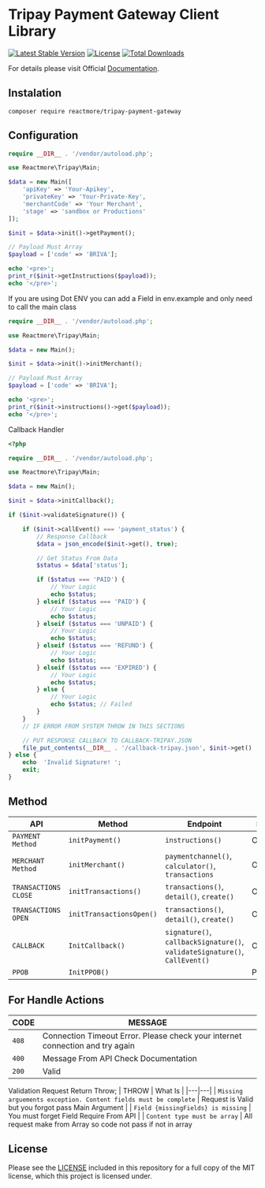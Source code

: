 Tripay Payment Gateway Client Library
===============
[![Latest Stable Version](http://poser.pugx.org/reactmore/tripay-payment-gateway/v)](https://packagist.org/packages/reactmore/tripay-payment-gateway) [![License](http://poser.pugx.org/reactmore/tripay-payment-gateway/license)](https://packagist.org/packages/reactmore/tripay-payment-gateway) [![Total Downloads](http://poser.pugx.org/reactmore/tripay-payment-gateway/downloads)](https://packagist.org/packages/reactmore/tripay-payment-gateway)

For details please visit Official [Documentation](https://payment.tripay.co.id/developer).

## Instalation

```
composer require reactmore/tripay-payment-gateway
```

## Configuration
```php
require __DIR__ . '/vendor/autoload.php';

use Reactmore\Tripay\Main;

$data = new Main([
    'apiKey' => 'Your-Apikey',
    'privateKey' => 'Your-Private-Key',
    'merchantCode' => 'Your Merchant',
    'stage' => 'sandbox or Productions'
]);

$init = $data->init()->getPayment();

// Payload Must Array
$payload = ['code' => 'BRIVA'];

echo '<pre>';
print_r($init->getInstructions($payload));
echo '</pre>';
```

If you are using Dot ENV you can add a Field in env.example and only need to call the main class

```php
require __DIR__ . '/vendor/autoload.php';

use Reactmore\Tripay\Main;

$data = new Main();

$init = $data->init()->initMerchant();

// Payload Must Array
$payload = ['code' => 'BRIVA'];

echo '<pre>';
print_r($init->instructions()->get($payload));
echo '</pre>';
```

Callback Handler 
```php
<?php

require __DIR__ . '/vendor/autoload.php';

use Reactmore\Tripay\Main;

$data = new Main();

$init = $data->initCallback();

if ($init->validateSignature()) {

    if ($init->callEvent() === 'payment_status') {
        // Response Callback
        $data = json_encode($init->get(), true);

        // Get Status From Data
        $status = $data['status'];

        if ($status === 'PAID') {
            // Your Logic
            echo $status;
        } elseif ($status === 'PAID') {
            // Your Logic
            echo $status;
        } elseif ($status === 'UNPAID') {
            // Your Logic
            echo $status;
        } elseif ($status === 'REFUND') {
            // Your Logic
            echo $status;
        } elseif ($status === 'EXPIRED') {
            // Your Logic
            echo $status;
        } else {
            // Your Logic
            echo $status; // Failed
        }
    }
    // IF ERROR FROM SYSTEM THROW IN THIS SECTIONS 

    // PUT RESPONSE CALLBACK TO CALLBACK-TRIPAY.JSON
    file_put_contents(__DIR__ . '/callback-tripay.json', $init->get() . PHP_EOL . PHP_EOL, FILE_APPEND | LOCK_EX);
} else {
    echo  'Invalid Signature! ';
    exit;
}
```

## Method

| API  | Method | Endpoint | Status |
|---|---|---|---|
| `PAYMENT Method`| `initPayment()` | `instructions()` | OK |
| `MERCHANT Method`|  `initMerchant()` | `paymentchannel()`, `calculator()`, `transactions` | OK |
| `TRANSACTIONS CLOSE`|  `initTransactions()`| `transactions()`, `detail()`, `create()` | OK |
| `TRANSACTIONS OPEN`| `initTransactionsOpen()` | `transactions()`, `detail()`, `create()` | OK |
| `CALLBACK`|  `InitCallback()` | `signature()`, `callbackSignature()`, `validateSignature()`, `CallEvent()`| OK |
| `PPOB`|  `InitPPOB()` | | Progress |

## For Handle Actions 


| CODE  | MESSAGE |
|---|---|
| `408` | Connection Timeout Error. Please check your internet connection and try again |
| `400` | Message From API Check Documentation |
| `200` | Valid |

Validation Request
Return Throw;
| THROW  | What Is |
|---|---|
| `Missing arguements exception. Content fields must be complete` | Request is Valid but you forgot pass Main Argument |
| `Field {missingFields} is missing` | You must forget Field Require From API |
| `Content type must be array` | All request make from Array so code not pass if not in array



## License

Please see the [LICENSE](LICENSE) included in this repository for a full copy of the MIT license, which this project is licensed under.



